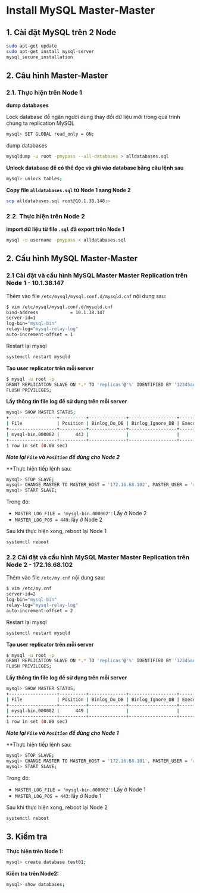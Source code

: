 # Install MySQL Master-Master
## 1. Cài đặt MySQL trên 2 Node 
```sh
sudo apt-get update
sudo apt-get install mysql-server
mysql_secure_installation
```
## 2. Câu hình Master-Master
### 2.1. Thực hiện trên Node 1

**dump databases**

Lock database để ngăn người dùng thay đổi dữ liệu mới trong quá trình chúng ta replication MySQL
```sh
mysql> SET GLOBAL read_only = ON;
```
dump databases
```sh
mysqldump -u root -pmypass --all-databases > alldatabases.sql
```
**Unlock database để có thể đọc và ghi vào database bằng câu lệnh sau**
```sh
mysql> unlock tables;
```
**Copy file `alldatabases.sql` từ Node 1 sang Node 2**
```sh
scp alldatabases.sql root@10.1.38.148:~
```
### 2.2. Thực hiện trên Node 2

**import dữ liệu từ file `.sql` đã export trên Node 1**
```sh
mysql -u username -pmypass < alldatabases.sql
```
## 2. Cấu hình MySQL Master-Master

### 2.1 Cài đặt và cấu hình MySQL Master Master Replication trên Node 1 - 10.1.38.147
Thêm vào file `/etc/mysql/mysql.conf.d/mysqld.cnf` nội dung sau: 
```sh
$ vim /etc/mysql/mysql.conf.d/mysqld.cnf
bind-address            = 10.1.38.147
server-id=1
log-bin="mysql-bin"
relay-log="mysql-relay-log"
auto-increment-offset = 1
```
Restart lại mysql
```sh
systemctl restart mysqld
```
**Tạo user replicator trên mỗi server**
```sh
$ mysql -u root -p
GRANT REPLICATION SLAVE ON *.* TO 'replicas'@'%' IDENTIFIED BY '12345aA@';
FLUSH PRIVILEGES;
```
**Lấy thông tin file log để sử dụng trên mỗi server**
```sh
mysql> SHOW MASTER STATUS;
+------------------+----------+--------------+------------------+-------------------+
| File             | Position | Binlog_Do_DB | Binlog_Ignore_DB | Executed_Gtid_Set |
+------------------+----------+--------------+------------------+-------------------+
| mysql-bin.000002 |      443 |              |                  |                   |
+------------------+----------+--------------+------------------+-------------------+
1 row in set (0.00 sec)
```
***Note lại `File` và `Position` để dùng cho Node 2***

**Thực hiện tiếp lệnh sau:
```sh
mysql> STOP SLAVE;
mysql> CHANGE MASTER TO MASTER_HOST = '172.16.68.102', MASTER_USER = 'replicas', MASTER_PASSWORD = '12345aA@', MASTER_LOG_FILE = 'mysql-bin.000002', MASTER_LOG_POS = 449;
mysql> START SLAVE;
```
Trong đó:
- `MASTER_LOG_FILE = 'mysql-bin.000002'`: Lấy ở Node 2
- `MASTER_LOG_POS = 449`: lấy ở Node 2

Sau khi thực hiện xong, reboot lại Node 1
```sh
systemctl reboot
```

### 2.2 Cài đặt và cấu hình MySQL Master Master Replication trên Node 2 - 172.16.68.102
Thêm vào file `/etc/my.cnf` nội dung sau: 
```sh
$ vim /etc/my.cnf
server-id=2
log-bin="mysql-bin"
relay-log="mysql-relay-log"
auto-increment-offset = 2
```
Restart lại mysql
```sh
systemctl restart mysqld
```
**Tạo user replicator trên mỗi server**
```sh
$ mysql -u root -p
GRANT REPLICATION SLAVE ON *.* TO 'replicas'@'%' IDENTIFIED BY '12345aA@';
FLUSH PRIVILEGES;
```
**Lấy thông tin file log để sử dụng trên mỗi server**
```sh
mysql> SHOW MASTER STATUS;
+------------------+----------+--------------+------------------+-------------------+
| File             | Position | Binlog_Do_DB | Binlog_Ignore_DB | Executed_Gtid_Set |
+------------------+----------+--------------+------------------+-------------------+
| mysql-bin.000002 |      449 |              |                  |                   |
+------------------+----------+--------------+------------------+-------------------+
1 row in set (0.00 sec)
```
***Note lại `File` và `Position` để dùng cho Node 1***

**Thực hiện tiếp lệnh sau:
```sh
mysql> STOP SLAVE;
mysql> CHANGE MASTER TO MASTER_HOST = '172.16.68.101', MASTER_USER = 'replicas', MASTER_PASSWORD = '12345aA@', MASTER_LOG_FILE = 'mysql-bin.000002', MASTER_LOG_POS = 443;
mysql> START SLAVE;
```
Trong đó:
- `MASTER_LOG_FILE = 'mysql-bin.000002'`: Lấy ở Node 1
- `MASTER_LOG_POS = 443`: lấy ở Node 1

Sau khi thực hiện xong, reboot lại Node 2
```sh
systemctl reboot
```
## 3. Kiểm tra
**Thực hiện trên Node 1:**
```sh
mysql> create database test01;
```
**Kiểm tra trên Node2:**
```sh
mysql> show databases;
```
